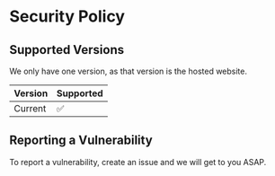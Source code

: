 # Security Policy

## Supported Versions

We only have one version, as that version is the hosted website.

| Version | Supported          |
| ------- | ------------------ |
| Current | :white_check_mark: |

## Reporting a Vulnerability

To report a vulnerability, create an issue and we will get to you ASAP.
